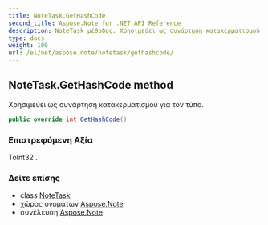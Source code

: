 ```yaml
---
title: NoteTask.GetHashCode
second_title: Aspose.Note for .NET API Reference
description: NoteTask μέθοδος. Χρησιμεύει ως συνάρτηση κατακερματισμού για τον τύπο.
type: docs
weight: 100
url: /el/net/aspose.note/notetask/gethashcode/
---
```

## NoteTask.GetHashCode method

Χρησιμεύει ως συνάρτηση κατακερματισμού για τον τύπο.

```csharp
public override int GetHashCode()
```

### Επιστρεφόμενη Αξία

ΤοInt32 .

### Δείτε επίσης

* class [NoteTask](../)
* χώρος ονομάτων [Aspose.Note](../../notetask/)
* συνέλευση [Aspose.Note](../../../)


